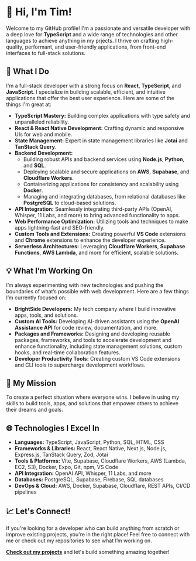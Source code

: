 # 👋 Hi, I'm Tim!

Welcome to my GitHub profile! I'm a passionate and versatile developer with a deep love for **TypeScript** and a wide range of technologies and other languages to achieve anything in my prjects. I thrive on crafting high-quality, performant, and user-friendly applications, from front-end interfaces to full-stack solutions.

## 🚀 What I Do

I'm a full-stack developer with a strong focus on **React**, **TypeScript**, and **JavaScript**. I specialize in building scalable, efficient, and intuitive applications that offer the best user experience. Here are some of the things I'm great at:

- **TypeScript Mastery:** Building complex applications with type safety and unparalleled reliability.
- **React & React Native Development:** Crafting dynamic and responsive UIs for web and mobile.
- **State Management:** Expert in state management libraries like **Jotai** and **TanStack Query**.
- **Backend Development:**
  - Building robust APIs and backend services using **Node.js**, **Python**, and **SQL**.
  - Deploying scalable and secure applications on **AWS**, **Supabase**, and **Cloudflare Workers**.
  - Containerizing applications for consistency and scalability using **Docker**.
  - Managing and integrating databases, from relational databases like **PostgreSQL** to cloud-based solutions.
- **API Integration:** Seamlessly integrating third-party APIs (OpenAI, Whisper, 11 Labs, and more) to bring advanced functionality to apps.
- **Web Performance Optimization:** Utilizing tools and techniques to make apps lightning-fast and SEO-friendly.
- **Custom Tools and Extensions:** Creating powerful **VS Code** extensions and **Chrome** extensions to enhance the developer experience.
- **Serverless Architectures:** Leveraging **Cloudflare Workers**, **Supabase Functions**, **AWS Lambda**, and more for efficient, scalable solutions.

## 💡 What I’m Working On

I’m always experimenting with new technologies and pushing the boundaries of what’s possible with web development. Here are a few things I’m currently focused on:

- **BrightSide Developers:** My tech company where I build innovative apps, tools, and solutions.
- **Custom AI Tools:** Developing AI-driven assistants using the **OpenAI Assistance API** for code review, documentation, and more.
- **Packages and Frameworks:** Designing and developing reusable packages, frameworks, and tools to accelerate development and enhance functionality, including state management solutions, custom hooks, and real-time collaboration features.
- **Developer Productivity Tools:** Creating custom VS Code extensions and CLI tools to supercharge development workflows.

## 🎯 My Mission

To create a perfect situation where everyone wins. I believe in using my skills to build tools, apps, and solutions that empower others to achieve their dreams and goals.

## 🌐 Technologies I Excel In

- **Languages:** TypeScript, JavaScript, Python, SQL, HTML, CSS
- **Frameworks & Libraries:** React, React Native, Next.js, Node.js, Express.js, TanStack Query, Zod, Jotai
- **Tools & Platforms:** Vite, Supabase, Cloudflare Workers, AWS (Lambda, EC2, S3), Docker, Expo, Git, npm, VS Code
- **API Integration:** OpenAI API, Whisper, 11 Labs, and more
- **Databases:** PostgreSQL, Supabase, Firebase, SQL databases
- **DevOps & Cloud:** AWS, Docker, Supabase, Cloudflare, REST APIs, CI/CD pipelines

## 📈 Let's Connect!

If you're looking for a developer who can build anything from scratch or improve existing projects, you're in the right place! Feel free to connect with me or check out my repositories to see what I’m working on.

**[Check out my projects](https://github.com/brightsidedeveloper)** and let's build something amazing together!

<!--
**brightsidedeveloper/brightsidedeveloper** is a ✨ _special_ ✨ repository because its `README.md` (this file) appears on your GitHub profile.

Here are some ideas to get you started:

- 🔭 I’m currently working on ...
- 🌱 I’m currently learning ...
- 👯 I’m looking to collaborate on ...
- 🤔 I’m looking for help with ...
- 💬 Ask me about ...
- 📫 How to reach me: ...
- 😄 Pronouns: ...
- ⚡ Fun fact: ...
-->

